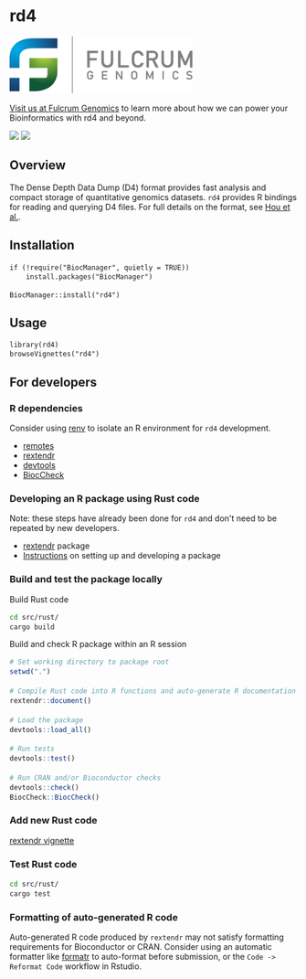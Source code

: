 # rd4

<p>
<a href="https://fulcrumgenomics.com"><img src=".github/logos/fulcrumgenomics.svg" alt="Fulcrum Genomics" height="100"/></a>
</p>

[Visit us at Fulcrum Genomics](https://www.fulcrumgenomics.com) to learn more about how we can power your Bioinformatics with rd4 and beyond.

<a href="mailto:contact@fulcrumgenomics.com?subject=[GitHub inquiry]"><img src="https://img.shields.io/badge/Email_us-brightgreen.svg?&style=for-the-badge&logo=gmail&logoColor=white"/></a>
<a href="https://www.fulcrumgenomics.com"><img src="https://img.shields.io/badge/Visit_Us-blue.svg?&style=for-the-badge&logo=wordpress&logoColor=white"/></a>

## Overview

The Dense Depth Data Dump (D4) format provides fast analysis and compact storage of quantitative genomics datasets. `rd4` provides R bindings for reading and querying D4 files. For full details on the format, see [Hou et al.](https://doi.org/10.1038/s43588-021-00085-0).

## Installation

```{r}
if (!require("BiocManager", quietly = TRUE))
    install.packages("BiocManager")

BiocManager::install("rd4")
```

## Usage

```{r}
library(rd4)
browseVignettes("rd4")
```

## For developers

### R dependencies

Consider using [renv](https://rstudio.github.io/renv/articles/renv.html) to isolate an R environment for `rd4` development.

- [remotes](https://cran.r-project.org/web/packages/remotes/index.html)
- [rextendr](https://github.com/extendr/rextendr)
- [devtools](https://www.r-project.org/nosvn/pandoc/devtools.html)
- [BiocCheck](https://bioconductor.org/packages/release/bioc/html/BiocCheck.html)

### Developing an R package using Rust code

Note: these steps have already been done for `rd4` and don't need to be repeated by new developers.

- [rextendr](https://extendr.github.io/rextendr/index.html) package
- [Instructions](https://extendr.github.io/rextendr/articles/package.html) on setting up and developing a package


### Build and test the package locally

Build Rust code

```bash
cd src/rust/
cargo build
```

Build and check R package within an R session

```R
# Set working directory to package root
setwd(".")

# Compile Rust code into R functions and auto-generate R documentation (yes, rextendr::document() does both)
rextendr::document()

# Load the package
devtools::load_all()

# Run tests
devtools::test()

# Run CRAN and/or Bioconductor checks
devtools::check()
BiocCheck::BiocCheck()
```


### Add new Rust code

[rextendr vignette](https://extendr.github.io/rextendr/articles/package.html)


### Test Rust code

```bash
cd src/rust/
cargo test
```

### Formatting of auto-generated R code

Auto-generated R code produced by `rextendr` may not satisfy formatting requirements for Bioconductor or CRAN. Consider using an automatic formatter like [formatr](https://yihui.org/formatr/) to auto-format before submission, or the `Code -> Reformat Code` workflow in Rstudio.

